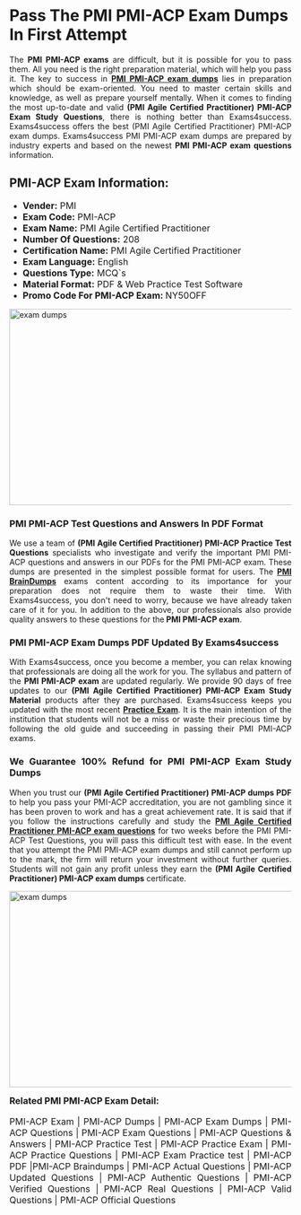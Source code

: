 <h1><strong><strong>Pass The PMI PMI-ACP Exam Dumps In First Attempt</strong></strong></h1> <p style="text-align:justify">The <strong>PMI PMI-ACP exams</strong> are difficult, but it is possible for you to pass them. All you need is the right preparation material, which will help you pass it. The key to success in <a href="https://www.exams4success.com/pmi/pmi-acp-pdf-exam-dumps"><strong>PMI PMI-ACP exam dumps</strong></a> lies in preparation which should be exam-oriented. You need to master certain skills and knowledge, as well as prepare yourself mentally. When it comes to finding the most up-to-date and valid <strong>(PMI Agile Certified Practitioner) PMI-ACP Exam Study Questions</strong>, there is nothing better than Exams4success. Exams4success offers the best (PMI Agile Certified Practitioner) PMI-ACP exam dumps. Exams4success PMI PMI-ACP exam dumps are prepared by industry experts and based on the newest <strong>PMI PMI-ACP exam questions</strong> information.</p> <h2><strong><strong>PMI-ACP Exam Information:</strong></strong></h2> <ul> <li><span style="font-size:16px"><strong>Vender:</strong> PMI</span></li> <li><span style="font-size:16px"><strong>Exam Code:</strong> PMI-ACP</span></li> <li><span style="font-size:16px"><strong>Exam Name:</strong> PMI Agile Certified Practitioner</span></li> <li><span style="font-size:16px"><strong>Number Of Questions:</strong> 208</span></li> <li><span style="font-size:16px"><strong>Certification Name:</strong> PMI Agile Certified Practitioner</span></li> <li><span style="font-size:16px"><strong>Exam Language:</strong> English</span></li> <li><span style="font-size:16px"><strong>Questions Type:</strong> MCQ`s</span></li> <li><span style="font-size:16px"><strong>Material Format:</strong> PDF & Web Practice Test Software</span></li> <li><span style="font-size:16px"><strong>Promo Code For PMI-ACP Exam: </strong>NY50OFF</span></li> </ul> <p><a href="https://www.exams4success.com/pmi/pmi-acp-pdf-exam-dumps" rel="no-follow"><img alt="exam dumps" src="https://www.certcollections.com/uploads/content/infrist1.png" style="height:350px; width:750px" /></a></p> <h3><strong>PMI PMI-ACP Test Questions and Answers In PDF Format</strong></h3> <p style="text-align:justify">We use a team of <strong>(PMI Agile Certified Practitioner) PMI-ACP Practice Test Questions</strong> specialists who investigate and verify the important PMI PMI-ACP questions and answers in our PDFs for the PMI PMI-ACP exam. These dumps are presented in the simplest possible format for users. The <a href="https://www.exams4success.com/pmi-exam-dumps"><strong>PMI BrainDumps</strong></a> exams content according to its importance for your preparation does not require them to waste their time. With Exams4success, you don't need to worry, because we have already taken care of it for you. In addition to the above, our professionals also provide quality answers to these questions for the<strong> PMI PMI-ACP exam</strong>.</p> <h3><strong> PMI PMI-ACP Exam Dumps PDF Updated By Exams4success</strong></h3> <p style="text-align:justify">With Exams4success, once you become a member, you can relax knowing that professionals are doing all the work for you. The syllabus and pattern of the <strong>PMI PMI-ACP exam </strong>are updated regularly. We provide 90 days of free updates to our <strong>(PMI Agile Certified Practitioner) PMI-ACP Exam Study Material</strong> products after they are purchased. Exams4success keeps you updated with the most recent <a href="https://www.exams4success.com/"><strong>Practice Exam</strong></a>. It is the main intention of the institution that students will not be a miss or waste their precious time by following the old guide and succeeding in passing their PMI PMI-ACP exams.</p> <h3 style="text-align:justify"><strong>We Guarantee 100% Refund for PMI PMI-ACP Exam Study Dumps</strong></h3> <p style="text-align:justify">When you trust our <strong>(PMI Agile Certified Practitioner) PMI-ACP dumps PDF</strong> to help you pass your PMI-ACP accreditation, you are not gambling since it has been proven to work and has a great achievement rate. It is said that if you follow the instructions carefully and study the <a href="https://www.exams4success.com/pmi/pmi-acp-pdf-exam-dumps"><strong>PMI Agile Certified Practitioner PMI-ACP exam questions</strong></a> for two weeks before the PMI PMI-ACP Test Questions, you will pass this difficult test with ease. In the event that you attempt the PMI PMI-ACP exam dumps and still cannot perform up to the mark, the firm will return your investment without further queries. Students will not gain any profit unless they earn the <strong>(PMI Agile Certified Practitioner) PMI-ACP exam dumps</strong> certificate.</p> <p style="text-align:justify"><a href="https://www.exams4success.com/pmi/pmi-acp-pdf-exam-dumps" rel="no-follow"><img alt="exam dumps" src="https://www.certcollections.com/uploads/content/free_demo1.png" style="height:350px; width:750px" /></a></p> <p style="text-align:justify"><span style="font-size:16px"><strong>Related PMI PMI-ACP Exam Detail:</strong></span><br /> <br /> <span style="font-size:16px">PMI-ACP Exam | PMI-ACP Dumps | PMI-ACP Exam Dumps | PMI-ACP Questions | PMI-ACP Exam Questions | PMI-ACP Questions & Answers | PMI-ACP Practice Test | PMI-ACP Practice Exam | PMI-ACP Practice Questions | PMI-ACP Exam Practice test | PMI-ACP PDF |PMI-ACP Braindumps | PMI-ACP Actual Questions | PMI-ACP Updated Questions | PMI-ACP Authentic Questions | PMI-ACP Verified Questions | PMI-ACP Real Questions | PMI-ACP Valid Questions | PMI-ACP Official Questions</span></p>
